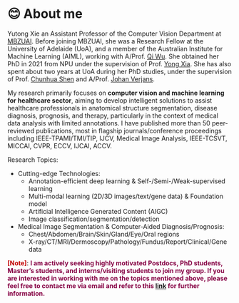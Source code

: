 # 😊 About me

Yutong Xie an Assistant Professor of the Computer Vision Department at <a href="https://mbzuai.ac.ae/">MBZUAI</a>. Before joining MBZUAI, she was a Research Fellow at the University of Adelaide (UoA), and a member of the Australian Institute for Machine Learning (AIML), working with A/Prof. <a href="http://qi-wu.me/">Qi Wu</a>. She obtained her PhD in 2021 from NPU under the supervision of Prof. <a href="https://jszy.nwpu.edu.cn/en/yongxia.html">Yong Xia</a>. She has also spent about two years at UoA during her PhD studies, under the supervision of Prof. <a href="https://cshen.github.io/">Chunhua Shen</a> and A/Prof. <a href="https://researchers.adelaide.edu.au/profile/johan.verjans">Johan Verjans</a>. 


My research primarily focuses on **computer vision and machine learning for healthcare sector**, aiming to develop intelligent solutions to assist healthcare professionals in anatomical structure segmentation, disease diagnosis, prognosis, and therapy, particularly in the context of medical data analysis with limited annotations. I have published more than 50 peer-reviewed publications, most in flagship journals/conference proceedings including IEEE-TPAMI/TMI/TIP, IJCV, Medical Image Analysis, IEEE-TCSVT, MICCAI, CVPR, ECCV, IJCAI, ACCV.

Research Topics:
- Cutting-edge Technologies:
  -  Annotation-efficient deep learning & Self-/Semi-/Weak-supervised learning
  -  Multi-modal learning (2D/3D images/text/gene data) & Foundation model
  -  Artificial Intelligence Generated Content (AIGC)
  -  Image classification/segmentation/detection
- Medical Image Segmentation & Computer-Aided Diagnosis/Prognosis:
  -  Chest/Abdomen/Brain/Skin/Gland/Eye/Oral regions
  -  X-ray/CT/MRI/Dermoscopy/Pathology/Fundus/Report/Clinical/Gene data

**<span style="color: #c00000;">[Note]</span>**: **<span style="color: #850043;"> I am actively seeking highly motivated Postdocs, PhD students, Master’s students, and interns/visiting students to join my group. If you are interested in working with me on the topics mentioned above, please feel free to contact me via email and refer to this [link](https://docs.google.com/document/d/1txutJtrUrbcPUwztdut3d3HuAJ8q7iX3MK3rdRuVmFk/edit?usp=sharing) for further information.</span>**
